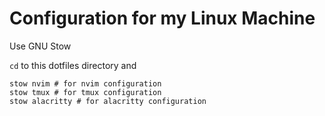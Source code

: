 # Configuration for my Linux Machine

Use GNU Stow

`cd` to this dotfiles directory and

```
stow nvim # for nvim configuration
stow tmux # for tmux configuration
stow alacritty # for alacritty configuration
```
